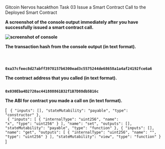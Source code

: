 Gitcoin Nervos hacakthon
Task 03
Issue a Smart Contract Call to the Deployed Smart Contract

<b>A screenshot of the console output immediately after you have successfully issued a smart contract call.

![screenshot of console](https://github.com/tharunrai14/nervos-hackathon/blob/main/task03/task03console.jpg)


The transaction hash from the console output (in text format).

<code>

0xa37cfeec8d27abff3978157b6300ead3c5575244de68658a1a4af24192fce6a6
</code>


The contract address that you called (in text format).


<code>
0x030Eba4D2720ac441888861B32f1B7D88db5B16c
</code>



The ABI for contract you made a call on (in text format).
</b>
</br>

[
<code>
{
      "inputs": [],
      "stateMutability": "payable",
      "type": "constructor"
    },</br>
  {
      "inputs": [
        {
          "internalType": "uint256",
          "name": "x",
          "type": "uint256"
        }
      ],
      "name": "set",
      "outputs": [],
      "stateMutability": "payable",
      "type": "function"
    },
    {
      "inputs": [],
      "name": "get",
      "outputs": [
        {
          "internalType": "uint256",
          "name": "",
          "type": "uint256"
        }
      ],
      "stateMutability": "view",
      "type": "function"
    }
</code>
]



